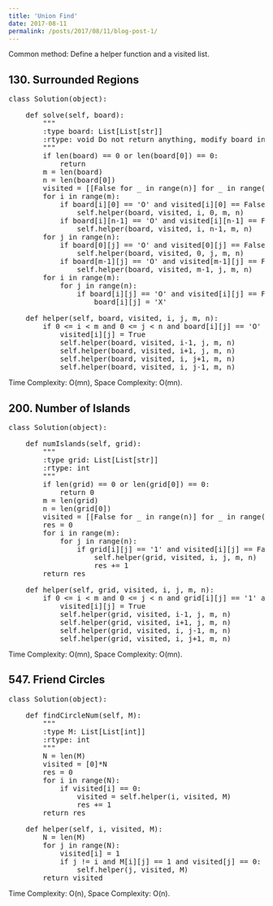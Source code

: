 ```yaml
---
title: 'Union Find'
date: 2017-08-11
permalink: /posts/2017/08/11/blog-post-1/
---
```


Common method: Define a helper function and a visited list.

## 130. Surrounded Regions
<pre>
class Solution(object):
    
    def solve(self, board):
        """
        :type board: List[List[str]]
        :rtype: void Do not return anything, modify board in-place instead.
        """
        if len(board) == 0 or len(board[0]) == 0:
            return
        m = len(board)
        n = len(board[0])
        visited = [[False for _ in range(n)] for _ in range(m)]
        for i in range(m):
            if board[i][0] == 'O' and visited[i][0] == False:
                self.helper(board, visited, i, 0, m, n)
            if board[i][n-1] == 'O' and visited[i][n-1] == False:
                self.helper(board, visited, i, n-1, m, n)
        for j in range(n):
            if board[0][j] == 'O' and visited[0][j] == False:
                self.helper(board, visited, 0, j, m, n)
            if board[m-1][j] == 'O' and visited[m-1][j] == False:
                self.helper(board, visited, m-1, j, m, n)
        for i in range(m):
            for j in range(n):
                if board[i][j] == 'O' and visited[i][j] == False:
                    board[i][j] = 'X'
        
    def helper(self, board, visited, i, j, m, n):
        if 0 <= i < m and 0 <= j < n and board[i][j] == 'O' and visited[i][j] == False:
            visited[i][j] = True
            self.helper(board, visited, i-1, j, m, n)
            self.helper(board, visited, i+1, j, m, n)
            self.helper(board, visited, i, j+1, m, n)
            self.helper(board, visited, i, j-1, m, n)
</pre>
Time Complexity: O(mn), Space Complexity: O(mn).

## 200. Number of Islands
<pre>
class Solution(object):
    
    def numIslands(self, grid):
        """
        :type grid: List[List[str]]
        :rtype: int
        """
        if len(grid) == 0 or len(grid[0]) == 0:
            return 0
        m = len(grid)
        n = len(grid[0])
        visited = [[False for _ in range(n)] for _ in range(m)]
        res = 0
        for i in range(m):
            for j in range(n):
                if grid[i][j] == '1' and visited[i][j] == False:
                    self.helper(grid, visited, i, j, m, n)
                    res += 1
        return res
        
    def helper(self, grid, visited, i, j, m, n):
        if 0 <= i < m and 0 <= j < n and grid[i][j] == '1' and visited[i][j] == False:
            visited[i][j] = True
            self.helper(grid, visited, i-1, j, m, n)
            self.helper(grid, visited, i+1, j, m, n)
            self.helper(grid, visited, i, j-1, m, n)
            self.helper(grid, visited, i, j+1, m, n)
</pre>
Time Complexity: O(mn), Space Complexity: O(mn).

## 547. Friend Circles
<pre>
class Solution(object):
    
    def findCircleNum(self, M):
        """
        :type M: List[List[int]]
        :rtype: int
        """
        N = len(M)
        visited = [0]*N
        res = 0
        for i in range(N):
            if visited[i] == 0:
                visited = self.helper(i, visited, M)
                res += 1
        return res
    
    def helper(self, i, visited, M):
        N = len(M)
        for j in range(N):
            visited[i] = 1
            if j != i and M[i][j] == 1 and visited[j] == 0:
                self.helper(j, visited, M)
        return visited
</pre>
Time Complexity: O(n), Space Complexity: O(n).
